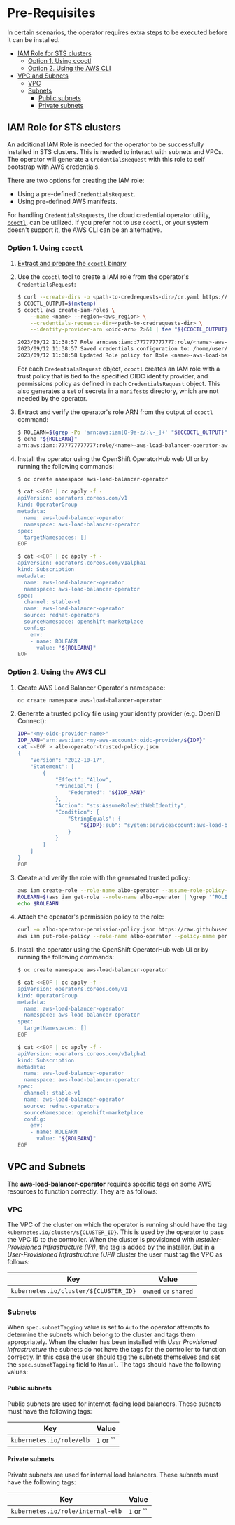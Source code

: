 # Pre-Requisites

In certain scenarios, the operator requires extra steps to be executed before it can be installed.

- [IAM Role for STS clusters](#iam-role-for-sts-clusters)
    - [Option 1. Using ccoctl](#option-1-using-ccoctl)
    - [Option 2. Using the AWS CLI](#option-2-using-the-aws-cli)
- [VPC and Subnets](#vpc-and-subnets)
    - [VPC](#vpc)
    - [Subnets](#subnets)
        - [Public subnets](#public-subnets)
        - [Private subnets](#private-subnets)

## IAM Role for STS clusters
An additional IAM Role is needed for the operator to be successfully installed in STS clusters. This is needed to interact with subnets and VPCs.
The operator will generate a `CredentialsRequest` with this role to self bootstrap with AWS credentials.

There are two options for creating the IAM role:
- Using a pre-defined `CredentialsRequest`.
- Using pre-defined AWS manifests.

For handling `CredentialsRequests`, the cloud credential operator utility, [`ccoctl`](https://docs.openshift.com/container-platform/latest/authentication/managing_cloud_provider_credentials/cco-mode-sts.html#cco-ccoctl-configuring_cco-mode-sts), can be utilized.
If you prefer not to use `ccoctl`, or your system doesn't support it, the AWS CLI can be an alternative.

### Option 1. Using `ccoctl`

1. [Extract and prepare the `ccoctl` binary](https://docs.openshift.com/container-platform/4.13/authentication/managing_cloud_provider_credentials/cco-mode-sts.html#cco-ccoctl-configuring_cco-mode-sts)

2. Use the `ccoctl` tool to create a IAM role from the operator's `CredentialsRequest`:

    ```bash
   $ curl --create-dirs -o <path-to-credrequests-dir>/cr.yaml https://raw.githubusercontent.com/openshift/aws-load-balancer-operator/main/hack/operator-credentials-request.yaml
   $ CCOCTL_OUTPUT=$(mktemp)
   $ ccoctl aws create-iam-roles \
        --name <name> --region=<aws_region> \
        --credentials-requests-dir=<path-to-credrequests-dir> \
        --identity-provider-arn <oidc-arn> 2>&1 | tee "${CCOCTL_OUTPUT}"

    2023/09/12 11:38:57 Role arn:aws:iam::777777777777:role/<name>-aws-load-balancer-operator-aws-load-balancer-operator created
    2023/09/12 11:38:57 Saved credentials configuration to: /home/user/<credrequests-dir>/manifests/aws-load-balancer-operator-aws-load-balancer-operator-credentials.yaml
    2023/09/12 11:38:58 Updated Role policy for Role <name>-aws-load-balancer-operator-aws-load-balancer-operator created
    ```

    For each `CredentialsRequest` object, `ccoctl` creates an IAM role with a trust
    policy that is tied to the specified OIDC identity provider, and permissions
    policy as defined in each `CredentialsRequest` object. This also generates a set
    of secrets in a `manifests` directory, which are not needed by the operator.

3. Extract and verify the operator's role ARN from the output of `ccoctl` command:

    ```bash
    $ ROLEARN=$(grep -Po 'arn:aws:iam[0-9a-z/:\-_]+' "${CCOCTL_OUTPUT}")
    $ echo "${ROLEARN}"
    arn:aws:iam::777777777777:role/<name>-aws-load-balancer-operator-aws-load-balancer-operator
    ```

4. Install the operator using the OpenShift OperatorHub web UI or by running the following commands:

    ```bash
    $ oc create namespace aws-load-balancer-operator

    $ cat <<EOF | oc apply -f -
    apiVersion: operators.coreos.com/v1
    kind: OperatorGroup
    metadata:
      name: aws-load-balancer-operator
      namespace: aws-load-balancer-operator
    spec:
      targetNamespaces: []
    EOF

    $ cat <<EOF | oc apply -f -
    apiVersion: operators.coreos.com/v1alpha1
    kind: Subscription
    metadata:
      name: aws-load-balancer-operator
      namespace: aws-load-balancer-operator
    spec:
      channel: stable-v1
      name: aws-load-balancer-operator
      source: redhat-operators
      sourceNamespace: openshift-marketplace
      config:
        env:
        - name: ROLEARN
          value: "${ROLEARN}"
    EOF
    ```

### Option 2. Using the AWS CLI

1. Create AWS Load Balancer Operator's namespace:

    ```bash
    oc create namespace aws-load-balancer-operator
    ```

2. Generate a trusted policy file using your identity provider (e.g. OpenID Connect):

    ```bash
    IDP="<my-oidc-provider-name>"
    IDP_ARN="arn:aws:iam::<my-aws-account>:oidc-provider/${IDP}"
    cat <<EOF > albo-operator-trusted-policy.json
    {
        "Version": "2012-10-17",
        "Statement": [
            {
                "Effect": "Allow",
                "Principal": {
                    "Federated": "${IDP_ARN}"
                },
                "Action": "sts:AssumeRoleWithWebIdentity",
                "Condition": {
                    "StringEquals": {
                        "${IDP}:sub": "system:serviceaccount:aws-load-balancer-operator:aws-load-balancer-operator-controller-manager"
                    }
                }
            }
        ]
    }
    EOF
    ```

3. Create and verify the role with the generated trusted policy:

    ```bash
    aws iam create-role --role-name albo-operator --assume-role-policy-document file://albo-operator-trusted-policy.json
    ROLEARN=$(aws iam get-role --role-name albo-operator | \grep '^ROLE' | \grep -Po 'arn:aws:iam[0-9a-z/:\-_]+')
    echo $ROLEARN
    ```

4. Attach the operator's permission policy to the role:

    ```bash
    curl -o albo-operator-permission-policy.json https://raw.githubusercontent.com/openshift/aws-load-balancer-operator/main/hack/operator-permission-policy.json
    aws iam put-role-policy --role-name albo-operator --policy-name perms-policy-albo-operator --policy-document file://albo-operator-permission-policy.json
    ```

4. Install the operator using the OpenShift OperatorHub web UI or by running the following commands:

    ```bash
    $ oc create namespace aws-load-balancer-operator

    $ cat <<EOF | oc apply -f -
    apiVersion: operators.coreos.com/v1
    kind: OperatorGroup
    metadata:
      name: aws-load-balancer-operator
      namespace: aws-load-balancer-operator
    spec:
      targetNamespaces: []
    EOF

    $ cat <<EOF | oc apply -f -
    apiVersion: operators.coreos.com/v1alpha1
    kind: Subscription
    metadata:
      name: aws-load-balancer-operator
      namespace: aws-load-balancer-operator
    spec:
      channel: stable-v1
      name: aws-load-balancer-operator
      source: redhat-operators
      sourceNamespace: openshift-marketplace
      config:
        env:
        - name: ROLEARN
          value: "${ROLEARN}"
    EOF
    ```
## VPC and Subnets

The **aws-load-balancer-operator** requires specific tags on some AWS
resources to function correctly. They are as follows:

### VPC

The VPC of the cluster on which the operator is running should have the tag
`kubernetes.io/cluster/${CLUSTER_ID}`. This is used by the operator to pass
the VPC ID to the controller. When the cluster is provisioned with *Installer-Provisioned Infrastructure (IPI)*,
the tag is added by the installer. But in a *User-Provisioned Infrastructure (UPI)*
cluster the user must tag the VPC as follows:

| Key                                     | Value                 |
| --------------------------------------- | --------------------- |
| `kubernetes.io/cluster/${CLUSTER_ID}`   | `owned` or `shared`   |

### Subnets

When `spec.subnetTagging` value is set to `Auto` the operator attempts to
determine the subnets which belong to the cluster and tags them appropriately.
When the cluster has been installed with *User Provisioned Infrastructure* the subnets
do not have the tags for the controller to function correctly. In this case the user should tag
the subnets themselves and set the `spec.subnetTagging` field to `Manual`. The tags should
have the following values:

#### Public subnets

Public subnets are used for internet-facing load balancers. These subnets must
have the following tags:

| Key                                     | Value                 |
| --------------------------------------- | --------------------- |
| `kubernetes.io/role/elb`                | `1`  or ``            |

#### Private subnets

Private subnets are used for internal load balancers. These subnets must have
the following tags:

| Key                                     | Value                 |
| --------------------------------------- | --------------------- |
|  `kubernetes.io/role/internal-elb`      |  `1`  or ``           |
